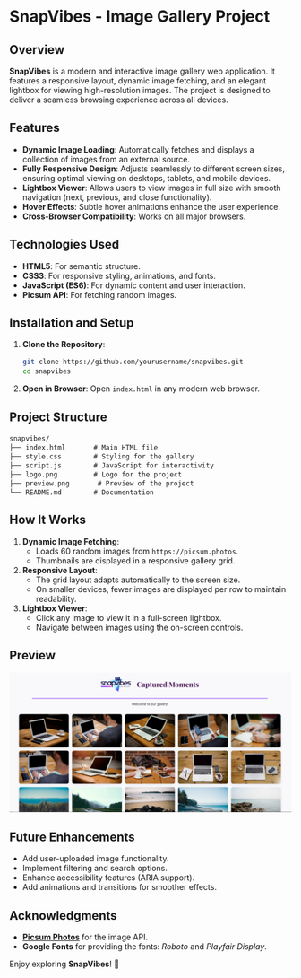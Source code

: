 # SnapVibes - Image Gallery Project

## Overview
**SnapVibes** is a modern and interactive image gallery web application. It features a responsive layout, dynamic image fetching, and an elegant lightbox for viewing high-resolution images. The project is designed to deliver a seamless browsing experience across all devices.

## Features
- **Dynamic Image Loading**: Automatically fetches and displays a collection of images from an external source.
- **Fully Responsive Design**: Adjusts seamlessly to different screen sizes, ensuring optimal viewing on desktops, tablets, and mobile devices.
- **Lightbox Viewer**: Allows users to view images in full size with smooth navigation (next, previous, and close functionality).
- **Hover Effects**: Subtle hover animations enhance the user experience.
- **Cross-Browser Compatibility**: Works on all major browsers.

## Technologies Used
- **HTML5**: For semantic structure.
- **CSS3**: For responsive styling, animations, and fonts.
- **JavaScript (ES6)**: For dynamic content and user interaction.
- **Picsum API**: For fetching random images.

## Installation and Setup
1. **Clone the Repository**:
   ```bash
   git clone https://github.com/yourusername/snapvibes.git
   cd snapvibes
   ```
2. **Open in Browser**:
   Open `index.html` in any modern web browser.

## Project Structure
```
snapvibes/
├── index.html       # Main HTML file
├── style.css        # Styling for the gallery
├── script.js        # JavaScript for interactivity
├── logo.png         # Logo for the project
├── preview.png       # Preview of the project
└── README.md        # Documentation
```

## How It Works
1. **Dynamic Image Fetching**:
   - Loads 60 random images from `https://picsum.photos`.
   - Thumbnails are displayed in a responsive gallery grid.
2. **Responsive Layout**:
   - The grid layout adapts automatically to the screen size.
   - On smaller devices, fewer images are displayed per row to maintain readability.
3. **Lightbox Viewer**:
   - Click any image to view it in a full-screen lightbox.
   - Navigate between images using the on-screen controls.

## Preview
![SnapVibes Screenshot](/preveiw.png)

## Future Enhancements
- Add user-uploaded image functionality.
- Implement filtering and search options.
- Enhance accessibility features (ARIA support).
- Add animations and transitions for smoother effects.

## Acknowledgments
- **[Picsum Photos](https://picsum.photos/)** for the image API.
- **Google Fonts** for providing the fonts: *Roboto* and *Playfair Display*.



Enjoy exploring **SnapVibes**! 🌟
